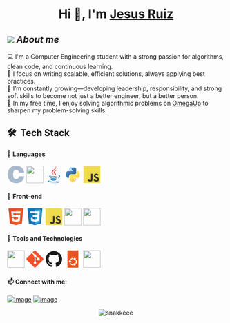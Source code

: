 <h1 align="center">Hi 👋, I'm <a href="https://github.com/jesusruiz39" target="blank">Jesus Ruiz</a></h1>

## <img src="https://media.giphy.com/media/ObNTw8Uzwy6KQ/giphy.gif" width="30px">&nbsp;***About me***

💻 I'm a Computer Engineering student with a strong passion for algorithms, clean code, and continuous learning. <br>
🚀 I focus on writing scalable, efficient solutions, always applying best practices. <br>
🌱 I’m constantly growing—developing leadership, responsibility, and strong soft skills to become not just a better engineer, but a better person.<br>
🧩 In my free time, I enjoy solving algorithmic problems on <a href="https://omegaup.com/profile/JesusRuizUwU/">OmegaUp</a> to sharpen my problem-solving skills.

## 🛠 &nbsp;Tech Stack
#### 🔧 Languages 

<i><img width="40" height="40" src = "https://github.com/devicons/devicon/blob/master/icons/c/c-original.svg"> </i>
<i><img width="40" height="40" src = "https://cdn.jsdelivr.net/gh/devicons/devicon@latest/icons/cplusplus/cplusplus-original.svg"></i>
<i><img width="40" height="40" src = "https://github.com/devicons/devicon/blob/master/icons/java/java-original.svg"></i>
<i><img width="40" height="40" src = "https://github.com/devicons/devicon/blob/master/icons/python/python-original.svg"></i>
<i><img width="40" height="40" src = "https://github.com/devicons/devicon/blob/master/icons/javascript/javascript-original.svg"></i>

#### 🔧 Front-end 
<i><img width="40" height="40" src = "https://github.com/devicons/devicon/blob/master/icons/html5/html5-original.svg"></i>
<i><img width="40" height="40" src = "https://github.com/devicons/devicon/blob/master/icons/css3/css3-original.svg"></i>
<i><img width="40" height="40" src = "https://github.com/devicons/devicon/blob/master/icons/javascript/javascript-original.svg"></i>
<i><img width="40" height="40" src = "https://cdn.jsdelivr.net/gh/devicons/devicon@latest/icons/bootstrap/bootstrap-original.svg"></i>
<i><img width="40" height="40" src = "https://cdn.jsdelivr.net/gh/devicons/devicon@latest/icons/react/react-original.svg"></i>


#### 🔧 Tools and Technologies
<i><img width="40" height="40" src = "https://cdn.jsdelivr.net/gh/devicons/devicon@latest/icons/mysql/mysql-original-wordmark.svg"></i>
<i><img width="40" height="40" src = "https://github.com/devicons/devicon/blob/master/icons/git/git-original.svg"></i>
<i><img width="40" height="40" src = "https://github.com/devicons/devicon/blob/master/icons/github/github-original.svg"></i>
<i><img width="40" height="40" src = "https://github.com/devicons/devicon/blob/master/icons/ubuntu/ubuntu-original.svg"></i>
<i><img width="40" height="40" src = "https://cdn.jsdelivr.net/gh/devicons/devicon@latest/icons/bash/bash-original.svg"></i>

#### :mailbox: Connect with me: 
[![image](https://img.shields.io/badge/LinkedIn-0077B5?style=for-the-badge&logo=linkedin&logoColor=white)](https://www.linkedin.com/in/jesus-david-ruiz-garc%C3%ADa-344431276/)
[![image](https://img.shields.io/badge/Gmail-D14836?style=for-the-badge&logo=gmail&logoColor=white)](mailto:al2223072224@azc.uam.mx)

<div align="Center">
  
  ![snakkeee](https://github.com/user-attachments/assets/767354e9-fe1e-4009-b421-2f49388bfda5) 
  
</div>
